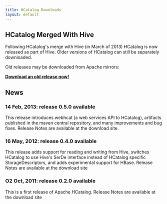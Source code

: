```yaml
---
title: HCatalog Downloads
layout: default
---
```


<!---
  Licensed to the Apache Software Foundation (ASF) under one
  or more contributor license agreements.  See the NOTICE file
  distributed with this work for additional information
  regarding copyright ownership.  The ASF licenses this file
  to you under the Apache License, Version 2.0 (the
  "License"); you may not use this file except in compliance
  with the License.  You may obtain a copy of the License at

  http://www.apache.org/licenses/LICENSE-2.0

  Unless required by applicable law or agreed to in writing,
  software distributed under the License is distributed on an
  "AS IS" BASIS, WITHOUT WARRANTIES OR CONDITIONS OF ANY
  KIND, either express or implied.  See the License for the
  specific language governing permissions and limitations
  under the License. -->

## HCatalog Merged With Hive

Following HCatalog's merge with Hive (in March of 2013) HCatalog is now released as part of Hive. Older versions of HCatalog can still be separately downloaded.

Old releases may be downloaded from Apache mirrors:

__[Download an old release now!][HCAT_DL]__

## News

### 14 Feb, 2013: release 0.5.0 available
This release introduces webhcat (a web services API to HCatalog), artifacts published in the maven central repository, and many improvements and bug fixes. Release Notes are available at the download site.

### 16 May, 2012: release 0.4.0 available
This release adds support for reading and writing from Hive, switches HCatalog to use Hive's SerDe interface instead of HCatalog specific StorageDescriptors, and adds experimental support for HBase. Release Notes are available at the download site

### O2 Oct, 2011: release 0.2.0 available
This is a first release of Apache HCatalog. Release Notes are available at the download site

[HCAT_DL]: http://www.apache.org/dyn/closer.cgi/incubator/hcatalog/
